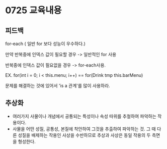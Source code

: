 # 0725 교육내용
## 피드백
 for-each ( 일반 for 보다 성능이 우수하다.)
 
 만약 반복중에 인덱스 값이 필요할 경우 -> 일반적인 for 사용
 
 반복중에 인덱스 값이 필요없을 경우 -> for-each사용.

 EX. for(int i = 0; i < this.menu; i++) == for(Drink tmp this.barMenu)

 문제를 해결하는 것에 있어서 'is a 관계'를 많이 사용하라.
 
 ## 추상화
  * 여러가지 사물이나 개념에서 공통되는 특성이나 속성 따위를 추철하여 파악하는 작용이다.
  * 사물을 어떤 성질, 공통성, 본질에 착안하여 그것을 추출하여 파악하는 것. 그 때 다른 성질을 배제하는 작용인 사상을 수반하므로 추상과 사상은 동일 작용의 두 측면을 형성한다.
